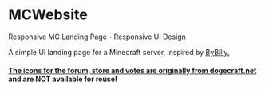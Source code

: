 # MCWebsite
Responsive MC Landing Page - Responsive UI Design

A simple UI landing page for a Minecraft server, inspired by <a href="https://www.spigotmc.org/resources/minecraft-server-overview-page-staff-page-★-fully-responsive-★-html-css.48577/" target="_blank"><u>ByBilly</u>.

<h4>The icons for the forum, store and votes are originally from <a href="https://www.dogecraft.net" target="_blank">dogecraft.net</a> and are <b>NOT</b> available for reuse!</h4>
